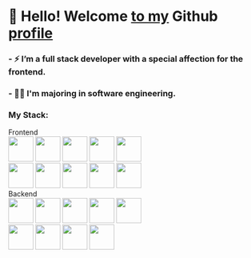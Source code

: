 # 👋 Hello! Welcome [to my]() Github [profile]()
### - ⚡ I’m a full stack developer with a special affection for the frontend.
### - 👨‍🎓 I'm majoring in software engineering.
<div>
	<h3> My Stack: </h3>
  	<span>Frontend</span><br>
  	<img src="https://cdn.jsdelivr.net/gh/devicons/devicon/icons/html5/html5-original.svg" width="50px"/>
  	<img src="https://cdn.jsdelivr.net/gh/devicons/devicon/icons/css3/css3-original.svg" width="50px"/>
	<img src="https://cdn.jsdelivr.net/gh/devicons/devicon/icons/javascript/javascript-plain.svg" width="50px"/>
	<img src="https://cdn.jsdelivr.net/gh/devicons/devicon/icons/bootstrap/bootstrap-original.svg" width="50px"/>
	<img src="https://cdn.jsdelivr.net/gh/devicons/devicon@latest/icons/tailwindcss/tailwindcss-original.svg" width="50px"/>
  	<br>
	<img src="https://cdn.jsdelivr.net/gh/devicons/devicon/icons/angularjs/angularjs-original.svg" width="50px"/>
	<img src="https://cdn.jsdelivr.net/gh/devicons/devicon/icons/vuejs/vuejs-original.svg" width="50px"/>
        <img src="https://cdn.jsdelivr.net/gh/devicons/devicon/icons/nuxtjs/nuxtjs-original.svg" width="50px"/>
	<img src="https://cdn.jsdelivr.net/gh/devicons/devicon@latest/icons/vuetify/vuetify-original.svg" width="50px"/>
	<img src="https://cdn.jsdelivr.net/gh/devicons/devicon/icons/react/react-original.svg" width="50px"/>
	<br>
    	<span>Backend</span>
	<br>
	<img src="https://cdn.jsdelivr.net/gh/devicons/devicon/icons/nodejs/nodejs-original.svg" width="50px"/>
	<img src="https://cdn.jsdelivr.net/gh/devicons/devicon/icons/typescript/typescript-original.svg" width="50px"/>
        <img src="https://cdn.jsdelivr.net/gh/devicons/devicon@latest/icons/nestjs/nestjs-original.svg" width="50px"/>
    	<img src="https://cdn.jsdelivr.net/gh/devicons/devicon/icons/php/php-original.svg" width="50px"/>
    	<img src="https://cdn.jsdelivr.net/gh/devicons/devicon@latest/icons/laravel/laravel-original.svg" width="50px"/>
	<br>
        <img src="https://cdn.jsdelivr.net/gh/devicons/devicon@latest/icons/mongodb/mongodb-plain-wordmark.svg" width="50px"/>
        <img src="https://cdn.jsdelivr.net/gh/devicons/devicon@latest/icons/redis/redis-plain.svg" width="50px"/>
    	<img src="https://cdn.jsdelivr.net/gh/devicons/devicon/icons/mysql/mysql-original-wordmark.svg" width="50px"/>
	<img src="https://cdn.jsdelivr.net/gh/devicons/devicon/icons/oracle/oracle-original.svg"  width="50px"/>
</div>
